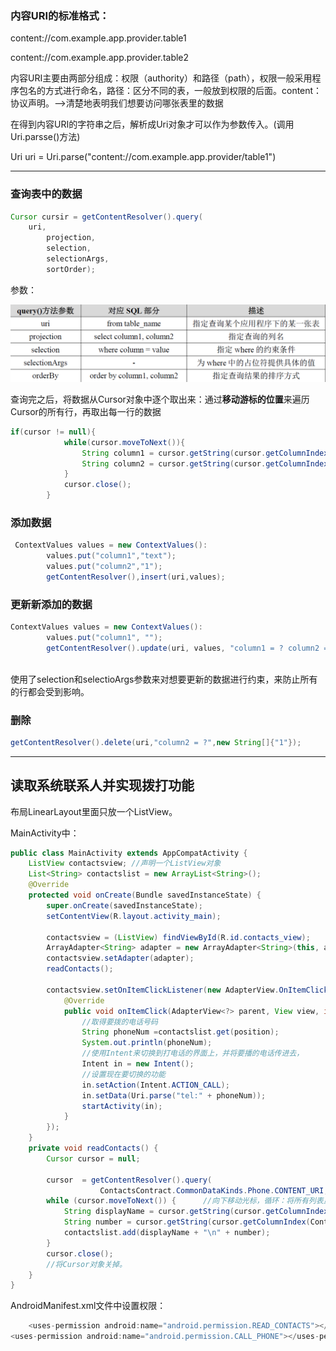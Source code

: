 
### 内容URI的标准格式：

content://com.example.app.provider.table1

content://com.example.app.provider.table2

内容URI主要由两部分组成：权限（authority）和路径（path），权限一般采用程序包名的方式进行命名，路径：区分不同的表，一般放到权限的后面。content：协议声明。—>清楚地表明我们想要访问哪张表里的数据

在得到内容URI的字符串之后，解析成Uri对象才可以作为参数传入。(调用Uri.parsse()方法)

Uri uri = Uri.parse("content://com.example.app.provider/table1")

---
### 查询表中的数据

```java
Cursor cursir = getContentResolver().query(
    uri,
        projection,
        selection,
        selectionArgs,
        sortOrder);
```
参数：

![](https://github.com/sunlianglong/ContentResolver/raw/master/Img/contentResolver.png)  

查询完之后，将数据从Cursor对象中逐个取出来：通过**移动游标的位置**来遍历Cursor的所有行，再取出每一行的数据

```java
if(cursor != null){
            while(cursor.moveToNext()){
                String column1 = cursor.getString(cursor.getColumnIndex("column1"));
                String column2 = cursor.getString(cursor.getColumnIndex("volumn2"));
            }
            cursor.close();
        }
```
### 添加数据


```java
 ContextValues values = new ContextValues():
        values.put("column1","text");
        values.put("column2","1");
        getContentResolver(),insert(uri,values);
```
### 更新新添加的数据


```java
ContextValues values = new ContextValues():
        values.put("column1", "");
        getContentResolver().update(uri, values, "column1 = ? column2 = ?", new String[]{"text", "1"});
        
```
使用了selection和selectioArgs参数来对想要更新的数据进行约束，来防止所有的行都会受到影响。
### 删除

```java
getContentResolver().delete(uri,"column2 = ?",new String[]{"1"});
```

---
## 读取系统联系人并实现拨打功能
布局LinearLayout里面只放一个ListView。

MainActivity中：
```java
public class MainActivity extends AppCompatActivity {
    ListView contactsview; //声明一个ListView对象
    List<String> contactslist = new ArrayList<String>();
    @Override
    protected void onCreate(Bundle savedInstanceState) {
        super.onCreate(savedInstanceState);
        setContentView(R.layout.activity_main);

        contactsview = (ListView) findViewById(R.id.contacts_view);
        ArrayAdapter<String> adapter = new ArrayAdapter<String>(this, android.R.layout.simple_list_item_1, contactslist);
        contactsview.setAdapter(adapter);
        readContacts();

        contactsview.setOnItemClickListener(new AdapterView.OnItemClickListener() {
            @Override
            public void onItemClick(AdapterView<?> parent, View view, int position, long id) {
                //取得要拨的电话号码
                String phoneNum =contactslist.get(position);
                System.out.println(phoneNum);
                //使用Intent来切换到打电话的界面上，并将要播的电话传进去，
                Intent in = new Intent();
                //设置现在要切换的功能
                in.setAction(Intent.ACTION_CALL);
                in.setData(Uri.parse("tel:" + phoneNum));
                startActivity(in);
            }
        });
    }
    private void readContacts() {
        Cursor cursor = null;

        cursor  = getContentResolver().query(
                    ContactsContract.CommonDataKinds.Phone.CONTENT_URI, null, null, null, null);
        while (cursor.moveToNext()) {      //向下移动光标，循环：将所有列表显示出来。对cursor对象进行遍历
            String displayName = cursor.getString(cursor.getColumnIndex(ContactsContract.CommonDataKinds.Phone.DISPLAY_NAME));
            String number = cursor.getString(cursor.getColumnIndex(ContactsContract.CommonDataKinds.Phone.NUMBER));
            contactslist.add(displayName + "\n" + number);
        }
        cursor.close();
        //将Cursor对象关掉。
    }
}
```
AndroidManifest.xml文件中设置权限：

```java
    <uses-permission android:name="android.permission.READ_CONTACTS"></uses-permission>
<uses-permission android:name="android.permission.CALL_PHONE"></uses-permission>
```
